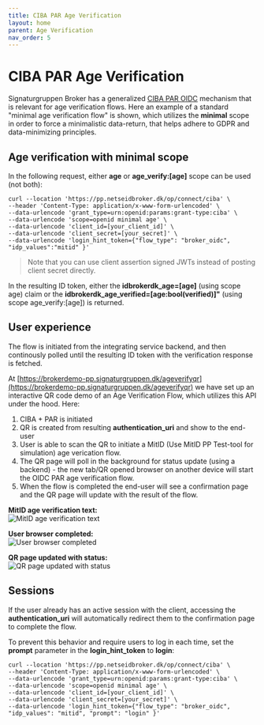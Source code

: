 ```yaml
---
title: CIBA PAR Age Verification
layout: home
parent: Age Verification
nav_order: 5
---
```


# CIBA PAR Age Verification
Signaturgruppen Broker has a generalized [CIBA PAR OIDC](https://signaturgruppen-a-s.github.io/signaturgruppen-broker-documentation/ciba-par-oidc-integration.html) mechanism that is relevant for age verification flows. 
Here an example of a standard "minimal age verification flow" is shown, which utilizes the **minimal** scope in order to force a minimalistic data-return, that helps adhere to GDPR and data-minimizing principles. 

## Age verification with minimal scope

In the following request, either **age** or **age_verify:[age]** scope can be used (not both):

```
curl --location 'https://pp.netseidbroker.dk/op/connect/ciba' \
--header 'Content-Type: application/x-www-form-urlencoded' \
--data-urlencode 'grant_type=urn:openid:params:grant-type:ciba' \
--data-urlencode 'scope=openid minimal age' \
--data-urlencode 'client_id=[your_client_id]' \
--data-urlencode 'client_secret=[your_secret]' \
--data-urlencode 'login_hint_token={"flow_type": "broker_oidc", "idp_values":"mitid" }'
```

> Note that you can use client assertion signed JWTs instead of posting client secret directly.

In the resulting ID token, either the **idbrokerdk_age=[age]** (using scope age) claim or the **idbrokerdk_age_verified=[age:bool(verified)]"** (using scope age_verify:[age]) is returned.

## User experience
The flow is initiated from the integrating service backend, and then continously polled until the resulting ID token with the verification response is fetched. 

At [https://brokerdemo-pp.signaturgruppen.dk/ageverifyqr](https://brokerdemo-pp.signaturgruppen.dk/ageverifyqr) we have set up an interactive QR code demo of an Age Verification Flow, which utilizes this API under the hood. Here: 

1. CIBA + PAR is initiated
2. QR is created from resulting **authentication_uri** and show to the end-user
3. User is able to scan the QR to initiate a MitID (Use MitID PP Test-tool for simulation) age verication flow.
4. The QR page will poll in the background for status update (using a backend) - the new tab/QR opened browser on another device will start the OIDC PAR age verification flow.
5. When the flow is completed the end-user will see a confirmation page and the QR page will update with the result of the flow.

**MitID age verification text:**  
![MitID age verification text](https://github.com/user-attachments/assets/8250ae01-b623-4342-a35a-8a7773119d9a)

**User browser completed:**  
![User browser completed](https://github.com/user-attachments/assets/9358bbfd-22f1-40cc-96aa-9c744006561d)

**QR page updated with status:**  
![QR page updated with status](https://github.com/user-attachments/assets/ee79314b-e719-492b-8244-9e0f68a4397f)


## Sessions
If the user already has an active session with the client, accessing the **authentication_uri** will automatically redirect them to the confirmation page to complete the flow.

To prevent this behavior and require users to log in each time, set the **prompt** parameter in the **login_hint_token** to **login**:

```
curl --location 'https://pp.netseidbroker.dk/op/connect/ciba' \
--header 'Content-Type: application/x-www-form-urlencoded' \
--data-urlencode 'grant_type=urn:openid:params:grant-type:ciba' \
--data-urlencode 'scope=openid minimal age' \
--data-urlencode 'client_id=[your_client_id]' \
--data-urlencode 'client_secret=[your_secret]' \
--data-urlencode 'login_hint_token={"flow_type": "broker_oidc", "idp_values": "mitid", "prompt": "login" }'
```